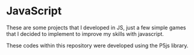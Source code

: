# JavaScript
These are some projects that I developed in JS, just a few simple games that I decided to implement to improve my skills with javascript.

These codes within this repository were developed using the P5js library.

